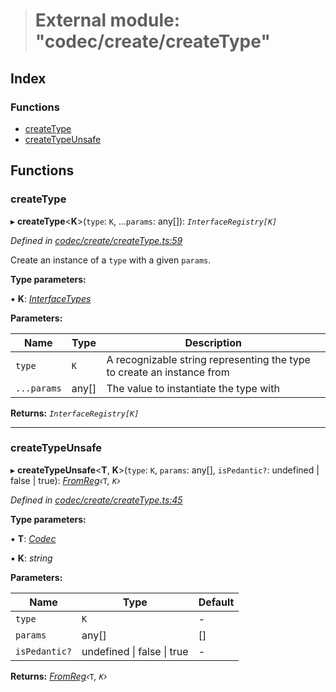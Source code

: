 > # External module: "codec/create/createType"

## Index

### Functions

* [createType](_codec_create_createtype_.md#createtype)
* [createTypeUnsafe](_codec_create_createtype_.md#createtypeunsafe)

## Functions

###  createType

▸ **createType**<**K**>(`type`: `K`, ...`params`: any[]): *`InterfaceRegistry[K]`*

*Defined in [codec/create/createType.ts:59](https://github.com/polkadot-js/api/blob/c7c76f6/packages/types/src/codec/create/createType.ts#L59)*

Create an instance of a `type` with a given `params`.

**Type parameters:**

▪ **K**: *[InterfaceTypes](_types_.md#interfacetypes)*

**Parameters:**

Name | Type | Description |
------ | ------ | ------ |
`type` | `K` | A recognizable string representing the type to create an instance from |
`...params` | any[] | The value to instantiate the type with  |

**Returns:** *`InterfaceRegistry[K]`*

___

###  createTypeUnsafe

▸ **createTypeUnsafe**<**T**, **K**>(`type`: `K`, `params`: any[], `isPedantic?`: undefined | false | true): *[FromReg](_codec_create_types_.md#fromreg)‹*`T`*, *`K`*›*

*Defined in [codec/create/createType.ts:45](https://github.com/polkadot-js/api/blob/c7c76f6/packages/types/src/codec/create/createType.ts#L45)*

**Type parameters:**

▪ **T**: *[Codec](../interfaces/_types_.codec.md)*

▪ **K**: *string*

**Parameters:**

Name | Type | Default |
------ | ------ | ------ |
`type` | `K` | - |
`params` | any[] |  [] |
`isPedantic?` | undefined \| false \| true | - |

**Returns:** *[FromReg](_codec_create_types_.md#fromreg)‹*`T`*, *`K`*›*